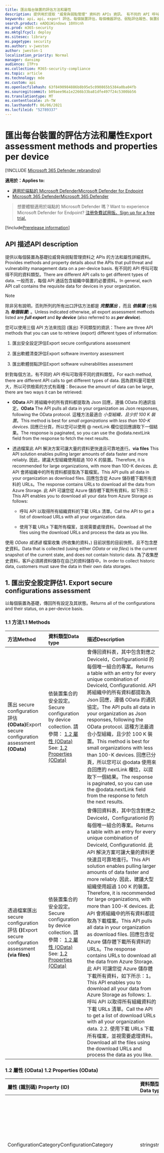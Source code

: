 ```yaml
---
title: 匯出每台裝置的評估方法和屬性
description: 提供用於提取 "威脅與弱點管理" 資料的 APIs 資訊。 有不同的 API 呼叫可取得不同的資料類型。 一般而言，每個 API 通話包含組織中裝置的必要資料。 因為資料量可能很大，所以有兩種方法可供檢索
keywords: api，api，export 評估，每個裝置評估，每個機器評估、弱點評估報告、裝置弱點評估、裝置弱點報告、安全設定評估、安全設定報告、軟體漏洞評估、軟體弱點報告、電腦的弱點報告、
search.product: eADQiWindows 10XVcnh
ms.prod: m365-security
ms.mktglfcycl: deploy
ms.sitesec: library
ms.pagetype: security
ms.author: v-jweston
author: jweston-1
localization_priority: Normal
manager: dansimp
audience: ITPro
ms.collection: M365-security-compliance
ms.topic: article
ms.technology: mde
ms.custom: api
ms.openlocfilehash: 63f8490984886b8b95e5c090865b5384a0ba04fb
ms.sourcegitcommit: b09aee96a1e2266b33ba81dfe497f24c5300bb56
ms.translationtype: MT
ms.contentlocale: zh-TW
ms.lasthandoff: 06/06/2021
ms.locfileid: "52789337"
---
```

# <a name="export-assessment-methods-and-properties-per-device"></a><span data-ttu-id="99ecb-107">匯出每台裝置的評估方法和屬性</span><span class="sxs-lookup"><span data-stu-id="99ecb-107">Export assessment methods and properties per device</span></span>

[!INCLUDE [Microsoft 365 Defender rebranding](../../includes/microsoft-defender.md)]

<span data-ttu-id="99ecb-108">**適用於：**</span><span class="sxs-lookup"><span data-stu-id="99ecb-108">**Applies to:**</span></span>

- [<span data-ttu-id="99ecb-109">適用於端點的 Microsoft Defender</span><span class="sxs-lookup"><span data-stu-id="99ecb-109">Microsoft Defender for Endpoint</span></span>](https://go.microsoft.com/fwlink/p/?linkid=2154037)
- [<span data-ttu-id="99ecb-110">Microsoft 365 Defender</span><span class="sxs-lookup"><span data-stu-id="99ecb-110">Microsoft 365 Defender</span></span>](https://go.microsoft.com/fwlink/?linkid=2118804)

> <span data-ttu-id="99ecb-111">想要體驗適用於端點的 Microsoft Defender 嗎？</span><span class="sxs-lookup"><span data-stu-id="99ecb-111">Want to experience Microsoft Defender for Endpoint?</span></span> [<span data-ttu-id="99ecb-112">注册免費試用版。</span><span class="sxs-lookup"><span data-stu-id="99ecb-112">Sign up for a free trial.</span></span>](https://www.microsoft.com/microsoft-365/windows/microsoft-defender-atp?ocid=docs-wdatp-exposedapis-abovefoldlink)

[!include[Prerelease information](../../includes/prerelease.md)]

## <a name="api-description"></a><span data-ttu-id="99ecb-113">API 描述</span><span class="sxs-lookup"><span data-stu-id="99ecb-113">API description</span></span>

<span data-ttu-id="99ecb-114">提供以每個裝置為基礎拉威脅與弱點管理資料之 APIs 的方法和屬性詳細資料。</span><span class="sxs-lookup"><span data-stu-id="99ecb-114">Provides methods and property details about the APIs that pull threat and vulnerability management data on a per-device basis.</span></span> <span data-ttu-id="99ecb-115">有不同的 API 呼叫可取得不同的資料類型。</span><span class="sxs-lookup"><span data-stu-id="99ecb-115">There are different API calls to get different types of data.</span></span> <span data-ttu-id="99ecb-116">一般而言，每個 API 通話包含組織中裝置的必要資料。</span><span class="sxs-lookup"><span data-stu-id="99ecb-116">In general, each API call contains the requisite data for devices in your organization.</span></span>

> [!Note]
>
> <span data-ttu-id="99ecb-117">除非另有說明，否則所列的所有出口評估方法都是 **_完整匯出_** ，而且 **_依裝置_** (也稱為 **_每個裝置_**) 。</span><span class="sxs-lookup"><span data-stu-id="99ecb-117">Unless indicated otherwise, all export assessment methods listed are **_full export_** and **_by device_** (also referred to as **_per device_**).</span></span>

<span data-ttu-id="99ecb-118">您可以使用三個 API 方法來找回 (匯出) 不同類型的資訊：</span><span class="sxs-lookup"><span data-stu-id="99ecb-118">There are three API methods that you can use to retrieve (export) different types of information:</span></span>

1. <span data-ttu-id="99ecb-119">匯出安全設定評估</span><span class="sxs-lookup"><span data-stu-id="99ecb-119">Export secure configurations assessment</span></span>

2. <span data-ttu-id="99ecb-120">匯出軟體清查評估</span><span class="sxs-lookup"><span data-stu-id="99ecb-120">Export software inventory assessment</span></span>

3. <span data-ttu-id="99ecb-121">匯出軟體弱點評估</span><span class="sxs-lookup"><span data-stu-id="99ecb-121">Export software vulnerabilities assessment</span></span>

<span data-ttu-id="99ecb-122">針對每個方法，有不同的 API 呼叫可取得不同的資料類型。</span><span class="sxs-lookup"><span data-stu-id="99ecb-122">For each method, there are different API calls to get different types of data.</span></span> <span data-ttu-id="99ecb-123">因為資料量可能很大，所以可供檢索的方式有兩種：</span><span class="sxs-lookup"><span data-stu-id="99ecb-123">Because the amount of data can be large, there are two ways it can be retrieved:</span></span>

- <span data-ttu-id="99ecb-124">**OData**  API 將組織中的所有資料都提取為 Json 回應，遵循 OData 的通訊協定。</span><span class="sxs-lookup"><span data-stu-id="99ecb-124">**OData**  The API pulls all data in your organization as Json responses, following the OData protocol.</span></span> <span data-ttu-id="99ecb-125">這種方法最適合 _小型組織，且少於 100 K 裝置_。</span><span class="sxs-lookup"><span data-stu-id="99ecb-125">This method is best for _small organizations with less than 100-K devices_.</span></span> <span data-ttu-id="99ecb-126">回應已分頁，所以您可以使用 \@ nextLink 欄位從回應讀取下一個結果。</span><span class="sxs-lookup"><span data-stu-id="99ecb-126">The response is paginated, so you can use the \@odata.nextLink field from the response to fetch the next results.</span></span>

- <span data-ttu-id="99ecb-127">透過檔案此 API 解決方案可讓大量的資料更快速且可靠地進行。</span><span class="sxs-lookup"><span data-stu-id="99ecb-127">**via files** This API solution enables pulling larger amounts of data faster and more reliably.</span></span> <span data-ttu-id="99ecb-128">因此，建議大型組織使用超過 100 K 的裝置。</span><span class="sxs-lookup"><span data-stu-id="99ecb-128">Therefore, it is recommended for large organizations, with more than 100-K devices.</span></span> <span data-ttu-id="99ecb-129">此 API 會將組織中的所有資料都提取為下載檔案。</span><span class="sxs-lookup"><span data-stu-id="99ecb-129">This API pulls all data in your organization as download files.</span></span> <span data-ttu-id="99ecb-130">回應包含從 Azure 儲存體下載所有資料的 URLs。</span><span class="sxs-lookup"><span data-stu-id="99ecb-130">The response contains URLs to download all the data from Azure Storage.</span></span> <span data-ttu-id="99ecb-131">此 API 可讓您從 Azure 儲存體下載所有資料，如下所示：</span><span class="sxs-lookup"><span data-stu-id="99ecb-131">This API enables you to download all your data from Azure Storage as follows:</span></span>

  - <span data-ttu-id="99ecb-132">呼叫 API 以取得所有組織資料的下載 URLs 清單。</span><span class="sxs-lookup"><span data-stu-id="99ecb-132">Call the API to get a list of download URLs with all your organization data.</span></span>

  - <span data-ttu-id="99ecb-133">使用下載 URLs 下載所有檔案，並視需要處理資料。</span><span class="sxs-lookup"><span data-stu-id="99ecb-133">Download all the files using the download URLs and process the data as you like.</span></span>

<span data-ttu-id="99ecb-134">使用 _OData_ _或透過_ 檔案收集 (所收集的資料，) 目前狀態的目前快照，且不包含歷史資料。</span><span class="sxs-lookup"><span data-stu-id="99ecb-134">Data that is collected (using either _OData_ or _via files_) is the current snapshot of the current state, and does not contain historic data.</span></span> <span data-ttu-id="99ecb-135">為了收集歷史資料，客戶必須將資料儲存在自己的資料儲存中。</span><span class="sxs-lookup"><span data-stu-id="99ecb-135">In order to collect historic data, customers must save the data in their own data storages.</span></span>

## <a name="1-export-secure-configurations-assessment"></a><span data-ttu-id="99ecb-136">1. 匯出安全設定評估</span><span class="sxs-lookup"><span data-stu-id="99ecb-136">1. Export secure configurations assessment</span></span>

<span data-ttu-id="99ecb-137">以每個裝置為基礎，傳回所有設定及其狀態。</span><span class="sxs-lookup"><span data-stu-id="99ecb-137">Returns all of the configurations and their status, on a per-device basis.</span></span>

### <a name="11-methods"></a><span data-ttu-id="99ecb-138">1.1 方法</span><span class="sxs-lookup"><span data-stu-id="99ecb-138">1.1 Methods</span></span>

<span data-ttu-id="99ecb-139">方法</span><span class="sxs-lookup"><span data-stu-id="99ecb-139">Method</span></span> | <span data-ttu-id="99ecb-140">資料類型</span><span class="sxs-lookup"><span data-stu-id="99ecb-140">Data type</span></span> | <span data-ttu-id="99ecb-141">描述</span><span class="sxs-lookup"><span data-stu-id="99ecb-141">Description</span></span>
:---|:---|:---
<span data-ttu-id="99ecb-142">匯出 secure configuration 評估 **(OData)**</span><span class="sxs-lookup"><span data-stu-id="99ecb-142">Export secure configuration assessment **(OData)**</span></span> | <span data-ttu-id="99ecb-143">依裝置集合的安全設定。</span><span class="sxs-lookup"><span data-stu-id="99ecb-143">Secure configuration by device collection.</span></span> <span data-ttu-id="99ecb-144">請參閱： [1.2 屬性 (OData) ](#12-properties-odata)</span><span class="sxs-lookup"><span data-stu-id="99ecb-144">See: [1.2 Properties (OData)](#12-properties-odata)</span></span> | <span data-ttu-id="99ecb-145">會傳回資料表，其中包含對應之 DeviceId，ConfigurationId 的每個唯一組合的專案。</span><span class="sxs-lookup"><span data-stu-id="99ecb-145">Returns a table with an entry for every unique combination of DeviceId, ConfigurationId.</span></span> <span data-ttu-id="99ecb-146">API 將組織中的所有資料都提取為 Json 回應，遵循 OData 的通訊協定。</span><span class="sxs-lookup"><span data-stu-id="99ecb-146">The API pulls all data in your organization as Json responses, following the OData protocol.</span></span> <span data-ttu-id="99ecb-147">這種方法最適合小型組織，且少於 100 K 裝置。</span><span class="sxs-lookup"><span data-stu-id="99ecb-147">This method is best for small organizations with less than 100-K devices.</span></span> <span data-ttu-id="99ecb-148">回應已分頁，所以您可以 @odata 使用來自回應的 nextLink 欄位，以提取下一個結果。</span><span class="sxs-lookup"><span data-stu-id="99ecb-148">The response is paginated, so you can use the @odata.nextLink field from the response to fetch the next results.</span></span>
<span data-ttu-id="99ecb-149">透過檔案匯出 secure configuration 評估 **()**</span><span class="sxs-lookup"><span data-stu-id="99ecb-149">Export secure configuration assessment **(via files)**</span></span> | <span data-ttu-id="99ecb-150">依裝置集合的安全設定。</span><span class="sxs-lookup"><span data-stu-id="99ecb-150">Secure configuration by device collection.</span></span> <span data-ttu-id="99ecb-151">請參閱： [1.2 屬性 (OData) ](#12-properties-odata)</span><span class="sxs-lookup"><span data-stu-id="99ecb-151">See: [1.2 Properties (OData)](#12-properties-odata)</span></span> | <span data-ttu-id="99ecb-152">會傳回資料表，其中包含對應之 DeviceId，ConfigurationId 的每個唯一組合的專案。</span><span class="sxs-lookup"><span data-stu-id="99ecb-152">Returns a table with an entry for every unique combination of DeviceId, ConfigurationId.</span></span> <span data-ttu-id="99ecb-153">此 API 解決方案可讓大量的資料更快速且可靠地進行。</span><span class="sxs-lookup"><span data-stu-id="99ecb-153">This API solution enables pulling larger amounts of data faster and more reliably.</span></span> <span data-ttu-id="99ecb-154">因此，建議大型組織使用超過 100 K 的裝置。</span><span class="sxs-lookup"><span data-stu-id="99ecb-154">Therefore, it is recommended for large organizations, with more than 100-K devices.</span></span> <span data-ttu-id="99ecb-155">此 API 會將組織中的所有資料都提取為下載檔案。</span><span class="sxs-lookup"><span data-stu-id="99ecb-155">This API pulls all data in your organization as download files.</span></span> <span data-ttu-id="99ecb-156">回應包含從 Azure 儲存體下載所有資料的 URLs。</span><span class="sxs-lookup"><span data-stu-id="99ecb-156">The response contains URLs to download all the data from Azure Storage.</span></span> <span data-ttu-id="99ecb-157">此 API 可讓您從 Azure 儲存體下載所有資料，如下所示：1。</span><span class="sxs-lookup"><span data-stu-id="99ecb-157">This API enables you to download all your data from Azure Storage as follows: 1.</span></span>  <span data-ttu-id="99ecb-158">呼叫 API 以取得所有組織資料的下載 URLs 清單。</span><span class="sxs-lookup"><span data-stu-id="99ecb-158">Call the API to get a list of download URLs with all your organization data.</span></span> <span data-ttu-id="99ecb-159">2.</span><span class="sxs-lookup"><span data-stu-id="99ecb-159">2.</span></span>  <span data-ttu-id="99ecb-160">使用下載 URLs 下載所有檔案，並視需要處理資料。</span><span class="sxs-lookup"><span data-stu-id="99ecb-160">Download all the files using the download URLs and process the data as you like.</span></span>

### <a name="12-properties-odata"></a><span data-ttu-id="99ecb-161">1.2 屬性 (OData) </span><span class="sxs-lookup"><span data-stu-id="99ecb-161">1.2 Properties (OData)</span></span>

<span data-ttu-id="99ecb-162">屬性 (識別碼) </span><span class="sxs-lookup"><span data-stu-id="99ecb-162">Property (ID)</span></span> | <span data-ttu-id="99ecb-163">資料類型</span><span class="sxs-lookup"><span data-stu-id="99ecb-163">Data type</span></span> | <span data-ttu-id="99ecb-164">描述</span><span class="sxs-lookup"><span data-stu-id="99ecb-164">Description</span></span>
:---|:---|:---
<span data-ttu-id="99ecb-165">ConfigurationCategory</span><span class="sxs-lookup"><span data-stu-id="99ecb-165">ConfigurationCategory</span></span> | <span data-ttu-id="99ecb-166">string</span><span class="sxs-lookup"><span data-stu-id="99ecb-166">string</span></span> | <span data-ttu-id="99ecb-167">設定所屬的類別或群組：應用程式、作業系統、網路、帳戶、安全性控制</span><span class="sxs-lookup"><span data-stu-id="99ecb-167">Category or grouping to which the configuration belongs: Application, OS, Network, Accounts, Security controls</span></span>
<span data-ttu-id="99ecb-168">ConfigurationId</span><span class="sxs-lookup"><span data-stu-id="99ecb-168">ConfigurationId</span></span> | <span data-ttu-id="99ecb-169">string</span><span class="sxs-lookup"><span data-stu-id="99ecb-169">string</span></span> | <span data-ttu-id="99ecb-170">特定設定的唯一識別碼</span><span class="sxs-lookup"><span data-stu-id="99ecb-170">Unique identifier for a specific configuration</span></span>
<span data-ttu-id="99ecb-171">ConfigurationImpact</span><span class="sxs-lookup"><span data-stu-id="99ecb-171">ConfigurationImpact</span></span> | <span data-ttu-id="99ecb-172">string</span><span class="sxs-lookup"><span data-stu-id="99ecb-172">string</span></span> | <span data-ttu-id="99ecb-173">設定對整個設定分數 (1-10) 的評分影響</span><span class="sxs-lookup"><span data-stu-id="99ecb-173">Rated impact of the configuration to the overall configuration score (1-10)</span></span>
<span data-ttu-id="99ecb-174">ConfigurationName</span><span class="sxs-lookup"><span data-stu-id="99ecb-174">ConfigurationName</span></span> | <span data-ttu-id="99ecb-175">字串</span><span class="sxs-lookup"><span data-stu-id="99ecb-175">string</span></span> | <span data-ttu-id="99ecb-176">組態的顯示名稱</span><span class="sxs-lookup"><span data-stu-id="99ecb-176">Display name of the configuration</span></span>
<span data-ttu-id="99ecb-177">ConfigurationSubcategory</span><span class="sxs-lookup"><span data-stu-id="99ecb-177">ConfigurationSubcategory</span></span> | <span data-ttu-id="99ecb-178">string</span><span class="sxs-lookup"><span data-stu-id="99ecb-178">string</span></span> | <span data-ttu-id="99ecb-179">設定所屬的子類別或子群組。</span><span class="sxs-lookup"><span data-stu-id="99ecb-179">Subcategory or subgrouping to which the configuration belongs.</span></span> <span data-ttu-id="99ecb-180">在許多情況下，這會描述特定性能或功能。</span><span class="sxs-lookup"><span data-stu-id="99ecb-180">In many cases, this describes specific capabilities or features.</span></span>
<span data-ttu-id="99ecb-181">DeviceId</span><span class="sxs-lookup"><span data-stu-id="99ecb-181">DeviceId</span></span> | <span data-ttu-id="99ecb-182">string</span><span class="sxs-lookup"><span data-stu-id="99ecb-182">string</span></span> | <span data-ttu-id="99ecb-183">服務中裝置的唯一識別碼。</span><span class="sxs-lookup"><span data-stu-id="99ecb-183">Unique identifier for the device in the service.</span></span>
<span data-ttu-id="99ecb-184">DeviceName</span><span class="sxs-lookup"><span data-stu-id="99ecb-184">DeviceName</span></span> | <span data-ttu-id="99ecb-185">string</span><span class="sxs-lookup"><span data-stu-id="99ecb-185">string</span></span> | <span data-ttu-id="99ecb-186">裝置 (FQDN) 的完整功能變數名稱。</span><span class="sxs-lookup"><span data-stu-id="99ecb-186">Fully qualified domain name (FQDN) of the device.</span></span>
<span data-ttu-id="99ecb-187">IsApplicable</span><span class="sxs-lookup"><span data-stu-id="99ecb-187">IsApplicable</span></span> | <span data-ttu-id="99ecb-188">bool</span><span class="sxs-lookup"><span data-stu-id="99ecb-188">bool</span></span> | <span data-ttu-id="99ecb-189">指出設定或原則是否適用</span><span class="sxs-lookup"><span data-stu-id="99ecb-189">Indicates whether the configuration or policy is applicable</span></span>
<span data-ttu-id="99ecb-190">IsCompliant</span><span class="sxs-lookup"><span data-stu-id="99ecb-190">IsCompliant</span></span> | <span data-ttu-id="99ecb-191">bool</span><span class="sxs-lookup"><span data-stu-id="99ecb-191">bool</span></span> | <span data-ttu-id="99ecb-192">指出設定或原則是否已正確設定</span><span class="sxs-lookup"><span data-stu-id="99ecb-192">Indicates whether the configuration or policy is properly configured</span></span>
<span data-ttu-id="99ecb-193">IsExpectedUserImpact</span><span class="sxs-lookup"><span data-stu-id="99ecb-193">IsExpectedUserImpact</span></span> | <span data-ttu-id="99ecb-194">bool</span><span class="sxs-lookup"><span data-stu-id="99ecb-194">bool</span></span> | <span data-ttu-id="99ecb-195">會指出若要套用設定，是否會影響使用者</span><span class="sxs-lookup"><span data-stu-id="99ecb-195">Indicates whether there will be user impact if the configuration will be applied</span></span>
<span data-ttu-id="99ecb-196">OSPlatform</span><span class="sxs-lookup"><span data-stu-id="99ecb-196">OSPlatform</span></span> | <span data-ttu-id="99ecb-197">string</span><span class="sxs-lookup"><span data-stu-id="99ecb-197">string</span></span> | <span data-ttu-id="99ecb-198">裝置上所執行作業系統的平臺。</span><span class="sxs-lookup"><span data-stu-id="99ecb-198">Platform of the operating system running on the device.</span></span> <span data-ttu-id="99ecb-199">這表示特定作業系統，包括相同系列內的變體，例如 Windows 10 和 Windows 7。</span><span class="sxs-lookup"><span data-stu-id="99ecb-199">This indicates specific operating systems, including variations within the same family, such as Windows 10 and Windows 7.</span></span> <span data-ttu-id="99ecb-200">如需詳細資訊，請參閱 tvm 支援的作業系統和平臺。</span><span class="sxs-lookup"><span data-stu-id="99ecb-200">See tvm supported operating systems and platforms for details.</span></span>
<span data-ttu-id="99ecb-201">RbacGroupName</span><span class="sxs-lookup"><span data-stu-id="99ecb-201">RbacGroupName</span></span> | <span data-ttu-id="99ecb-202">string</span><span class="sxs-lookup"><span data-stu-id="99ecb-202">string</span></span> | <span data-ttu-id="99ecb-203">以角色為基礎的存取控制 (RBAC) 群組。</span><span class="sxs-lookup"><span data-stu-id="99ecb-203">The role-based access control (RBAC) group.</span></span> <span data-ttu-id="99ecb-204">如果此裝置並未指派給任何 RBAC 群組，此值將會是「未指派」。</span><span class="sxs-lookup"><span data-stu-id="99ecb-204">If this device is not assigned to any RBAC group, the value will be “Unassigned.”</span></span> <span data-ttu-id="99ecb-205">如果組織不包含任何 RBAC 群組，則此值會是 "None"。</span><span class="sxs-lookup"><span data-stu-id="99ecb-205">If the organization doesn’t contain any RBAC groups, the value will be “None.”</span></span>
<span data-ttu-id="99ecb-206">RecommendationReference</span><span class="sxs-lookup"><span data-stu-id="99ecb-206">RecommendationReference</span></span> | <span data-ttu-id="99ecb-207">string</span><span class="sxs-lookup"><span data-stu-id="99ecb-207">string</span></span> | <span data-ttu-id="99ecb-208">與此軟體相關的建議識別碼參照。</span><span class="sxs-lookup"><span data-stu-id="99ecb-208">A reference to the recommendation ID related to this software.</span></span>
<span data-ttu-id="99ecb-209">時間 戳</span><span class="sxs-lookup"><span data-stu-id="99ecb-209">Timestamp</span></span> | <span data-ttu-id="99ecb-210">string</span><span class="sxs-lookup"><span data-stu-id="99ecb-210">string</span></span> | <span data-ttu-id="99ecb-211">最近一次在裝置上看到的設定</span><span class="sxs-lookup"><span data-stu-id="99ecb-211">Last time the configuration was seen on the device</span></span>

### <a name="13-properties-via-files"></a><span data-ttu-id="99ecb-212">1.3 透過檔案 (的屬性) </span><span class="sxs-lookup"><span data-stu-id="99ecb-212">1.3 Properties (via files)</span></span>

<span data-ttu-id="99ecb-213">屬性 (識別碼) </span><span class="sxs-lookup"><span data-stu-id="99ecb-213">Property (ID)</span></span> | <span data-ttu-id="99ecb-214">資料類型</span><span class="sxs-lookup"><span data-stu-id="99ecb-214">Data type</span></span> | <span data-ttu-id="99ecb-215">描述</span><span class="sxs-lookup"><span data-stu-id="99ecb-215">Description</span></span>
:---|:---|:---
<span data-ttu-id="99ecb-216">匯出檔案</span><span class="sxs-lookup"><span data-stu-id="99ecb-216">Export files</span></span> | <span data-ttu-id="99ecb-217">陣列 \[ 字串\]</span><span class="sxs-lookup"><span data-stu-id="99ecb-217">array\[string\]</span></span> | <span data-ttu-id="99ecb-218">用於存放組織目前快照之檔案的下載 URLs 清單。</span><span class="sxs-lookup"><span data-stu-id="99ecb-218">A list of download URLs for files holding the current snapshot of the organization.</span></span>
<span data-ttu-id="99ecb-219">GeneratedTime</span><span class="sxs-lookup"><span data-stu-id="99ecb-219">GeneratedTime</span></span> | <span data-ttu-id="99ecb-220">string</span><span class="sxs-lookup"><span data-stu-id="99ecb-220">string</span></span> | <span data-ttu-id="99ecb-221">產生匯出的時間。</span><span class="sxs-lookup"><span data-stu-id="99ecb-221">The time that the export was generated.</span></span>

## <a name="2-export-software-inventory-assessment"></a><span data-ttu-id="99ecb-222">2. 匯出軟體清查評估</span><span class="sxs-lookup"><span data-stu-id="99ecb-222">2. Export software inventory assessment</span></span>

<span data-ttu-id="99ecb-223">傳回所有已安裝的軟體及其所有設備的詳細資料。</span><span class="sxs-lookup"><span data-stu-id="99ecb-223">Returns all of the installed software and their details on each device.</span></span>

### <a name="21-methods"></a><span data-ttu-id="99ecb-224">2.1 方法</span><span class="sxs-lookup"><span data-stu-id="99ecb-224">2.1 Methods</span></span>

<span data-ttu-id="99ecb-225">方法</span><span class="sxs-lookup"><span data-stu-id="99ecb-225">Method</span></span> | <span data-ttu-id="99ecb-226">資料類型</span><span class="sxs-lookup"><span data-stu-id="99ecb-226">Data type</span></span> | <span data-ttu-id="99ecb-227">描述</span><span class="sxs-lookup"><span data-stu-id="99ecb-227">Description</span></span>
:---|:---|:---
<span data-ttu-id="99ecb-228">匯出軟體清查評估 **(OData)**</span><span class="sxs-lookup"><span data-stu-id="99ecb-228">Export software inventory assessment **(OData)**</span></span> | <span data-ttu-id="99ecb-229">依裝置集合的軟體清查。</span><span class="sxs-lookup"><span data-stu-id="99ecb-229">Software inventory by device collection.</span></span> <span data-ttu-id="99ecb-230">請參閱： [2.2 屬性 (OData) ](#22-properties-odata)</span><span class="sxs-lookup"><span data-stu-id="99ecb-230">See: [2.2 Properties (OData)](#22-properties-odata)</span></span> | <span data-ttu-id="99ecb-231">會傳回資料表，其中包含 DeviceId、SoftwareVendor、SoftwareName、SoftwareVersion 的每個唯一組合的專案。</span><span class="sxs-lookup"><span data-stu-id="99ecb-231">Returns a table with an entry for every unique combination of DeviceId, SoftwareVendor, SoftwareName, SoftwareVersion.</span></span> <span data-ttu-id="99ecb-232">API 將組織中的所有資料都提取為 Json 回應，遵循 OData 的通訊協定。</span><span class="sxs-lookup"><span data-stu-id="99ecb-232">The API pulls all data in your organization as Json responses, following the OData protocol.</span></span> <span data-ttu-id="99ecb-233">這種方法最適合小型組織，且少於 100 K 裝置。</span><span class="sxs-lookup"><span data-stu-id="99ecb-233">This method is best for small organizations with less than 100-K devices.</span></span> <span data-ttu-id="99ecb-234">回應已分頁，所以您可以 @odata 使用來自回應的 nextLink 欄位，以提取下一個結果。</span><span class="sxs-lookup"><span data-stu-id="99ecb-234">The response is paginated, so you can use the @odata.nextLink field from the response to fetch the next results.</span></span>
<span data-ttu-id="99ecb-235">透過檔案匯出軟體清查評估 **()**</span><span class="sxs-lookup"><span data-stu-id="99ecb-235">Export software inventory assessment **(via files)**</span></span> | <span data-ttu-id="99ecb-236">依裝置檔案清點軟體。</span><span class="sxs-lookup"><span data-stu-id="99ecb-236">Software inventory by device files.</span></span> <span data-ttu-id="99ecb-237">請參閱：2.3 透過檔案 [ (的屬性) ](#23-properties-via-files)</span><span class="sxs-lookup"><span data-stu-id="99ecb-237">See: [2.3 Properties (via files)](#23-properties-via-files)</span></span> | <span data-ttu-id="99ecb-238">會傳回資料表，其中包含 DeviceId、SoftwareVendor、SoftwareName、SoftwareVersion 的每個唯一組合的專案。</span><span class="sxs-lookup"><span data-stu-id="99ecb-238">Returns a table with an entry for every unique combination of DeviceId, SoftwareVendor, SoftwareName, SoftwareVersion.</span></span> <span data-ttu-id="99ecb-239">此 API 解決方案可讓大量的資料更快速且可靠地進行。</span><span class="sxs-lookup"><span data-stu-id="99ecb-239">This API solution enables pulling larger amounts of data faster and more reliably.</span></span> <span data-ttu-id="99ecb-240">因此，建議大型組織使用超過 100 K 的裝置。</span><span class="sxs-lookup"><span data-stu-id="99ecb-240">Therefore, it is recommended for large organizations, with more than 100-K devices.</span></span> <span data-ttu-id="99ecb-241">此 API 會將組織中的所有資料都提取為下載檔案。</span><span class="sxs-lookup"><span data-stu-id="99ecb-241">This API pulls all data in your organization as download files.</span></span> <span data-ttu-id="99ecb-242">回應包含從 Azure 儲存體下載所有資料的 URLs。</span><span class="sxs-lookup"><span data-stu-id="99ecb-242">The response contains URLs to download all the data from Azure Storage.</span></span> <span data-ttu-id="99ecb-243">此 API 可讓您從 Azure 儲存體下載所有資料，如下所示：1。</span><span class="sxs-lookup"><span data-stu-id="99ecb-243">This API enables you to download all your data from Azure Storage as follows: 1.</span></span>  <span data-ttu-id="99ecb-244">呼叫 API 以取得所有組織資料的下載 URLs 清單。</span><span class="sxs-lookup"><span data-stu-id="99ecb-244">Call the API to get a list of download URLs with all your organization data.</span></span> <span data-ttu-id="99ecb-245">2.</span><span class="sxs-lookup"><span data-stu-id="99ecb-245">2.</span></span>  <span data-ttu-id="99ecb-246">使用下載 URLs 下載所有檔案，並視需要處理資料。</span><span class="sxs-lookup"><span data-stu-id="99ecb-246">Download all the files using the download URLs and process the data as you like.</span></span>

### <a name="22-properties-odata"></a><span data-ttu-id="99ecb-247">2.2 屬性 (OData) </span><span class="sxs-lookup"><span data-stu-id="99ecb-247">2.2 Properties (OData)</span></span>

<span data-ttu-id="99ecb-248">屬性 (識別碼) </span><span class="sxs-lookup"><span data-stu-id="99ecb-248">Property (ID)</span></span> | <span data-ttu-id="99ecb-249">資料類型</span><span class="sxs-lookup"><span data-stu-id="99ecb-249">Data type</span></span> | <span data-ttu-id="99ecb-250">描述</span><span class="sxs-lookup"><span data-stu-id="99ecb-250">Description</span></span>
:---|:---|:---
<span data-ttu-id="99ecb-251">DeviceId</span><span class="sxs-lookup"><span data-stu-id="99ecb-251">DeviceId</span></span> | <span data-ttu-id="99ecb-252">string</span><span class="sxs-lookup"><span data-stu-id="99ecb-252">string</span></span> | <span data-ttu-id="99ecb-253">服務中裝置的唯一識別碼。</span><span class="sxs-lookup"><span data-stu-id="99ecb-253">Unique identifier for the device in the service.</span></span>
<span data-ttu-id="99ecb-254">DeviceName</span><span class="sxs-lookup"><span data-stu-id="99ecb-254">DeviceName</span></span> | <span data-ttu-id="99ecb-255">string</span><span class="sxs-lookup"><span data-stu-id="99ecb-255">string</span></span> | <span data-ttu-id="99ecb-256">裝置 (FQDN) 的完整功能變數名稱。</span><span class="sxs-lookup"><span data-stu-id="99ecb-256">Fully qualified domain name (FQDN) of the device.</span></span>
<span data-ttu-id="99ecb-257">DiskPaths</span><span class="sxs-lookup"><span data-stu-id="99ecb-257">DiskPaths</span></span> | <span data-ttu-id="99ecb-258">陣列 [字串]</span><span class="sxs-lookup"><span data-stu-id="99ecb-258">Array[string]</span></span>  | <span data-ttu-id="99ecb-259">在裝置上安裝產品的磁片證據。</span><span class="sxs-lookup"><span data-stu-id="99ecb-259">Disk evidence that the product is installed on the device.</span></span>
<span data-ttu-id="99ecb-260">EndOfSupportDate</span><span class="sxs-lookup"><span data-stu-id="99ecb-260">EndOfSupportDate</span></span> | <span data-ttu-id="99ecb-261">string</span><span class="sxs-lookup"><span data-stu-id="99ecb-261">string</span></span> | <span data-ttu-id="99ecb-262">此軟體支援或會結束的日期。</span><span class="sxs-lookup"><span data-stu-id="99ecb-262">The date in which support for this software has or will end.</span></span>
<span data-ttu-id="99ecb-263">EndOfSupportStatus</span><span class="sxs-lookup"><span data-stu-id="99ecb-263">EndOfSupportStatus</span></span> | <span data-ttu-id="99ecb-264">string</span><span class="sxs-lookup"><span data-stu-id="99ecb-264">string</span></span> | <span data-ttu-id="99ecb-265">支援狀態的結束。</span><span class="sxs-lookup"><span data-stu-id="99ecb-265">End of support status.</span></span> <span data-ttu-id="99ecb-266">可以包含這些可能的值：無、EOS 版本、即將發生的 EOS 版本、EOS 軟體（即將進行的 EOS 軟體）。</span><span class="sxs-lookup"><span data-stu-id="99ecb-266">Can contain these possible values: None, EOS Version, Upcoming EOS Version, EOS Software, Upcoming EOS Software.</span></span>
<span data-ttu-id="99ecb-267">識別碼</span><span class="sxs-lookup"><span data-stu-id="99ecb-267">Id</span></span> | <span data-ttu-id="99ecb-268">string</span><span class="sxs-lookup"><span data-stu-id="99ecb-268">string</span></span> | <span data-ttu-id="99ecb-269">記錄的唯一識別碼。</span><span class="sxs-lookup"><span data-stu-id="99ecb-269">Unique identifier for the record.</span></span>
<span data-ttu-id="99ecb-270">NumberOfWeaknesses</span><span class="sxs-lookup"><span data-stu-id="99ecb-270">NumberOfWeaknesses</span></span> | <span data-ttu-id="99ecb-271">int</span><span class="sxs-lookup"><span data-stu-id="99ecb-271">int</span></span>|<span data-ttu-id="99ecb-272">此裝置上的此軟體弱點數目</span><span class="sxs-lookup"><span data-stu-id="99ecb-272">Number of weaknesses on this software on this device</span></span>
<span data-ttu-id="99ecb-273">OSPlatform</span><span class="sxs-lookup"><span data-stu-id="99ecb-273">OSPlatform</span></span> | <span data-ttu-id="99ecb-274">string</span><span class="sxs-lookup"><span data-stu-id="99ecb-274">string</span></span> | <span data-ttu-id="99ecb-275">裝置上所執行作業系統的平臺。</span><span class="sxs-lookup"><span data-stu-id="99ecb-275">Platform of the operating system running on the device.</span></span> <span data-ttu-id="99ecb-276">這表示特定作業系統，包括相同系列內的變體，例如 Windows 10 和 Windows 7。</span><span class="sxs-lookup"><span data-stu-id="99ecb-276">This indicates specific operating systems, including variations within the same family, such as Windows 10 and Windows 7.</span></span> <span data-ttu-id="99ecb-277">如需詳細資訊，請參閱 tvm 支援的作業系統和平臺。</span><span class="sxs-lookup"><span data-stu-id="99ecb-277">See tvm supported operating systems and platforms for details.</span></span>
<span data-ttu-id="99ecb-278">RbacGroupName</span><span class="sxs-lookup"><span data-stu-id="99ecb-278">RbacGroupName</span></span> | <span data-ttu-id="99ecb-279">string</span><span class="sxs-lookup"><span data-stu-id="99ecb-279">string</span></span> | <span data-ttu-id="99ecb-280">以角色為基礎的存取控制 (RBAC) 群組。</span><span class="sxs-lookup"><span data-stu-id="99ecb-280">The role-based access control (RBAC) group.</span></span> <span data-ttu-id="99ecb-281">如果此裝置並未指派給任何 RBAC 群組，此值將會是「未指派」。</span><span class="sxs-lookup"><span data-stu-id="99ecb-281">If this device is not assigned to any RBAC group, the value will be “Unassigned.”</span></span> <span data-ttu-id="99ecb-282">如果組織不包含任何 RBAC 群組，則此值會是 "None"。</span><span class="sxs-lookup"><span data-stu-id="99ecb-282">If the organization doesn’t contain any RBAC groups, the value will be “None.”</span></span>
<span data-ttu-id="99ecb-283">RegistryPaths</span><span class="sxs-lookup"><span data-stu-id="99ecb-283">RegistryPaths</span></span> | <span data-ttu-id="99ecb-284">陣列 [字串]</span><span class="sxs-lookup"><span data-stu-id="99ecb-284">Array[string]</span></span> | <span data-ttu-id="99ecb-285">產品已安裝在裝置中的登錄證據。</span><span class="sxs-lookup"><span data-stu-id="99ecb-285">Registry evidence that the product is installed in the device.</span></span>
<span data-ttu-id="99ecb-286">SoftwareFirstSeenTimestamp</span><span class="sxs-lookup"><span data-stu-id="99ecb-286">SoftwareFirstSeenTimestamp</span></span> | <span data-ttu-id="99ecb-287">string</span><span class="sxs-lookup"><span data-stu-id="99ecb-287">string</span></span> | <span data-ttu-id="99ecb-288">此軟體第一次出現于此裝置上。</span><span class="sxs-lookup"><span data-stu-id="99ecb-288">The first time this software was seen on the device.</span></span>
<span data-ttu-id="99ecb-289">SoftwareName</span><span class="sxs-lookup"><span data-stu-id="99ecb-289">SoftwareName</span></span> | <span data-ttu-id="99ecb-290">string</span><span class="sxs-lookup"><span data-stu-id="99ecb-290">string</span></span> | <span data-ttu-id="99ecb-291">軟體產品的名稱。</span><span class="sxs-lookup"><span data-stu-id="99ecb-291">Name of the software product.</span></span>
<span data-ttu-id="99ecb-292">SoftwareVendor</span><span class="sxs-lookup"><span data-stu-id="99ecb-292">SoftwareVendor</span></span> | <span data-ttu-id="99ecb-293">string</span><span class="sxs-lookup"><span data-stu-id="99ecb-293">string</span></span> | <span data-ttu-id="99ecb-294">軟體廠商的名稱。</span><span class="sxs-lookup"><span data-stu-id="99ecb-294">Name of the software vendor.</span></span>
<span data-ttu-id="99ecb-295">SoftwareVersion</span><span class="sxs-lookup"><span data-stu-id="99ecb-295">SoftwareVersion</span></span> | <span data-ttu-id="99ecb-296">string</span><span class="sxs-lookup"><span data-stu-id="99ecb-296">string</span></span> | <span data-ttu-id="99ecb-297">軟體產品的版本號碼。</span><span class="sxs-lookup"><span data-stu-id="99ecb-297">Version number of the software product.</span></span>

### <a name="23-properties-via-files"></a><span data-ttu-id="99ecb-298">2.3 透過檔案 (的屬性) </span><span class="sxs-lookup"><span data-stu-id="99ecb-298">2.3 Properties (via files)</span></span>

<span data-ttu-id="99ecb-299">屬性 (識別碼) </span><span class="sxs-lookup"><span data-stu-id="99ecb-299">Property (ID)</span></span> | <span data-ttu-id="99ecb-300">資料類型</span><span class="sxs-lookup"><span data-stu-id="99ecb-300">Data type</span></span> | <span data-ttu-id="99ecb-301">描述</span><span class="sxs-lookup"><span data-stu-id="99ecb-301">Description</span></span>
:---|:---|:---
<span data-ttu-id="99ecb-302">匯出檔案</span><span class="sxs-lookup"><span data-stu-id="99ecb-302">Export files</span></span> | <span data-ttu-id="99ecb-303">陣列 \[ 字串\]</span><span class="sxs-lookup"><span data-stu-id="99ecb-303">array\[string\]</span></span> | <span data-ttu-id="99ecb-304">用於存放組織目前快照之檔案的下載 URLs 清單。</span><span class="sxs-lookup"><span data-stu-id="99ecb-304">A list of download URLs for files holding the current snapshot of the organization.</span></span>
<span data-ttu-id="99ecb-305">GeneratedTime</span><span class="sxs-lookup"><span data-stu-id="99ecb-305">GeneratedTime</span></span> | <span data-ttu-id="99ecb-306">string</span><span class="sxs-lookup"><span data-stu-id="99ecb-306">string</span></span> | <span data-ttu-id="99ecb-307">產生匯出的時間。</span><span class="sxs-lookup"><span data-stu-id="99ecb-307">The time that the export was generated.</span></span>

## <a name="3-export-software-vulnerabilities-assessment"></a><span data-ttu-id="99ecb-308">3. 匯出軟體漏洞評估</span><span class="sxs-lookup"><span data-stu-id="99ecb-308">3. Export software vulnerabilities assessment</span></span>

<span data-ttu-id="99ecb-309">傳回所有裝置的裝置及其詳細資料中的所有已知的安全性漏洞。</span><span class="sxs-lookup"><span data-stu-id="99ecb-309">Returns all the known vulnerabilities on a device and their details, for all devices.</span></span>

### <a name="31-methods"></a><span data-ttu-id="99ecb-310">3.1 方法</span><span class="sxs-lookup"><span data-stu-id="99ecb-310">3.1 Methods</span></span>

<span data-ttu-id="99ecb-311">方法</span><span class="sxs-lookup"><span data-stu-id="99ecb-311">Method</span></span> | <span data-ttu-id="99ecb-312">資料類型</span><span class="sxs-lookup"><span data-stu-id="99ecb-312">Data type</span></span> | <span data-ttu-id="99ecb-313">描述</span><span class="sxs-lookup"><span data-stu-id="99ecb-313">Description</span></span>
:---|:---|:---
<span data-ttu-id="99ecb-314">匯出軟體漏洞評估 **(OData)**</span><span class="sxs-lookup"><span data-stu-id="99ecb-314">Export software vulnerabilities assessment **(OData)**</span></span> | <span data-ttu-id="99ecb-315">調查集合請參閱： [3.2 屬性 (OData) ](#32-properties-odata)</span><span class="sxs-lookup"><span data-stu-id="99ecb-315">Investigation collection See: [3.2 Properties (OData)](#32-properties-odata)</span></span> | <span data-ttu-id="99ecb-316">會傳回資料表，其中包含 DeviceId、SoftwareVendor、SoftwareName、SoftwareVersion、CveId 的每個唯一組合的專案。</span><span class="sxs-lookup"><span data-stu-id="99ecb-316">Returns a table with an entry for every unique combination of DeviceId, SoftwareVendor, SoftwareName, SoftwareVersion, CveId.</span></span> <span data-ttu-id="99ecb-317">API 將組織中的所有資料都提取為 Json 回應，遵循 OData 的通訊協定。</span><span class="sxs-lookup"><span data-stu-id="99ecb-317">The API pulls all data in your organization as Json responses, following the OData protocol.</span></span> <span data-ttu-id="99ecb-318">這種方法最適合小型組織，且少於 100 K 裝置。</span><span class="sxs-lookup"><span data-stu-id="99ecb-318">This method is best for small organizations with less than 100-K devices.</span></span> <span data-ttu-id="99ecb-319">回應已分頁，所以您可以 @odata 使用來自回應的 nextLink 欄位，以提取下一個結果。</span><span class="sxs-lookup"><span data-stu-id="99ecb-319">The response is paginated, so you can use the @odata.nextLink field from the response to fetch the next results.</span></span>
<span data-ttu-id="99ecb-320">透過檔案匯出軟體漏洞評估 **()**</span><span class="sxs-lookup"><span data-stu-id="99ecb-320">Export software vulnerabilities assessment **(via files)**</span></span> | <span data-ttu-id="99ecb-321">調查實體請參閱：3.3 透過檔案 [ (的屬性) ](#33-properties-via-files)</span><span class="sxs-lookup"><span data-stu-id="99ecb-321">Investigation entity See: [3.3 Properties (via files)](#33-properties-via-files)</span></span> | <span data-ttu-id="99ecb-322">會傳回資料表，其中包含 DeviceId、SoftwareVendor、SoftwareName、SoftwareVersion、CveId 的每個唯一組合的專案。</span><span class="sxs-lookup"><span data-stu-id="99ecb-322">Returns a table with an entry for every unique combination of DeviceId, SoftwareVendor, SoftwareName, SoftwareVersion, CveId.</span></span> <span data-ttu-id="99ecb-323">此 API 解決方案可讓大量的資料更快速且可靠地進行。</span><span class="sxs-lookup"><span data-stu-id="99ecb-323">This API solution enables pulling larger amounts of data faster and more reliably.</span></span> <span data-ttu-id="99ecb-324">因此，建議大型組織使用超過 100 K 的裝置。</span><span class="sxs-lookup"><span data-stu-id="99ecb-324">Therefore, it is recommended for large organizations, with more than 100-K devices.</span></span> <span data-ttu-id="99ecb-325">此 API 會將組織中的所有資料都提取為下載檔案。</span><span class="sxs-lookup"><span data-stu-id="99ecb-325">This API pulls all data in your organization as download files.</span></span> <span data-ttu-id="99ecb-326">回應包含從 Azure 儲存體下載所有資料的 URLs。</span><span class="sxs-lookup"><span data-stu-id="99ecb-326">The response contains URLs to download all the data from Azure Storage.</span></span> <span data-ttu-id="99ecb-327">此 API 可讓您從 Azure 儲存體下載所有資料，如下所示：1。</span><span class="sxs-lookup"><span data-stu-id="99ecb-327">This API enables you to download all your data from Azure Storage as follows: 1.</span></span>  <span data-ttu-id="99ecb-328">呼叫 API 以取得所有組織資料的下載 URLs 清單。</span><span class="sxs-lookup"><span data-stu-id="99ecb-328">Call the API to get a list of download URLs with all your organization data.</span></span> <span data-ttu-id="99ecb-329">2.</span><span class="sxs-lookup"><span data-stu-id="99ecb-329">2.</span></span>  <span data-ttu-id="99ecb-330">使用下載 URLs 下載所有檔案，並視需要處理資料。</span><span class="sxs-lookup"><span data-stu-id="99ecb-330">Download all the files using the download URLs and process the data as you like.</span></span>

### <a name="32-properties-odata"></a><span data-ttu-id="99ecb-331">3.2 屬性 (OData) </span><span class="sxs-lookup"><span data-stu-id="99ecb-331">3.2 Properties (OData)</span></span>

<span data-ttu-id="99ecb-332">屬性 (識別碼) </span><span class="sxs-lookup"><span data-stu-id="99ecb-332">Property (ID)</span></span> | <span data-ttu-id="99ecb-333">資料類型</span><span class="sxs-lookup"><span data-stu-id="99ecb-333">Data type</span></span> | <span data-ttu-id="99ecb-334">描述</span><span class="sxs-lookup"><span data-stu-id="99ecb-334">Description</span></span>
:---|:---|:---
<span data-ttu-id="99ecb-335">CveId</span><span class="sxs-lookup"><span data-stu-id="99ecb-335">CveId</span></span> | <span data-ttu-id="99ecb-336">string</span><span class="sxs-lookup"><span data-stu-id="99ecb-336">string</span></span> | <span data-ttu-id="99ecb-337">指派給常見漏洞及披露 (CVE) system 的安全性弱點的唯一識別碼。</span><span class="sxs-lookup"><span data-stu-id="99ecb-337">Unique identifier assigned to the security vulnerability under the Common Vulnerabilities and Exposures (CVE) system.</span></span>
<span data-ttu-id="99ecb-338">CvssScore</span><span class="sxs-lookup"><span data-stu-id="99ecb-338">CvssScore</span></span> | <span data-ttu-id="99ecb-339">string</span><span class="sxs-lookup"><span data-stu-id="99ecb-339">string</span></span> | <span data-ttu-id="99ecb-340">CVE 的 CVSS 分數。</span><span class="sxs-lookup"><span data-stu-id="99ecb-340">The CVSS score of the CVE.</span></span>
<span data-ttu-id="99ecb-341">DeviceId</span><span class="sxs-lookup"><span data-stu-id="99ecb-341">DeviceId</span></span> | <span data-ttu-id="99ecb-342">string</span><span class="sxs-lookup"><span data-stu-id="99ecb-342">string</span></span> | <span data-ttu-id="99ecb-343">服務中裝置的唯一識別碼。</span><span class="sxs-lookup"><span data-stu-id="99ecb-343">Unique identifier for the device in the service.</span></span>
<span data-ttu-id="99ecb-344">DeviceName</span><span class="sxs-lookup"><span data-stu-id="99ecb-344">DeviceName</span></span> | <span data-ttu-id="99ecb-345">string</span><span class="sxs-lookup"><span data-stu-id="99ecb-345">string</span></span> | <span data-ttu-id="99ecb-346">裝置 (FQDN) 的完整功能變數名稱。</span><span class="sxs-lookup"><span data-stu-id="99ecb-346">Fully qualified domain name (FQDN) of the device.</span></span>
<span data-ttu-id="99ecb-347">DiskPaths</span><span class="sxs-lookup"><span data-stu-id="99ecb-347">DiskPaths</span></span> | <span data-ttu-id="99ecb-348">陣列 \[ 字串\]</span><span class="sxs-lookup"><span data-stu-id="99ecb-348">Array\[string\]</span></span> | <span data-ttu-id="99ecb-349">在裝置上安裝產品的磁片證據。</span><span class="sxs-lookup"><span data-stu-id="99ecb-349">Disk evidence that the product is installed on the device.</span></span>
<span data-ttu-id="99ecb-350">ExploitabilityLevel</span><span class="sxs-lookup"><span data-stu-id="99ecb-350">ExploitabilityLevel</span></span> | <span data-ttu-id="99ecb-351">string</span><span class="sxs-lookup"><span data-stu-id="99ecb-351">string</span></span> | <span data-ttu-id="99ecb-352">此弱點的 exploitability 層級 (NoExploit、ExploitIsPublic、ExploitIsVerified、ExploitIsInKit) </span><span class="sxs-lookup"><span data-stu-id="99ecb-352">The exploitability level of this vulnerability (NoExploit, ExploitIsPublic, ExploitIsVerified, ExploitIsInKit)</span></span>
<span data-ttu-id="99ecb-353">FirstSeenTimestamp</span><span class="sxs-lookup"><span data-stu-id="99ecb-353">FirstSeenTimestamp</span></span> | <span data-ttu-id="99ecb-354">string</span><span class="sxs-lookup"><span data-stu-id="99ecb-354">string</span></span> | <span data-ttu-id="99ecb-355">第一次在裝置上看到此項產品的 CVE。</span><span class="sxs-lookup"><span data-stu-id="99ecb-355">First time the CVE of this product was seen on the device.</span></span>
<span data-ttu-id="99ecb-356">識別碼</span><span class="sxs-lookup"><span data-stu-id="99ecb-356">Id</span></span> | <span data-ttu-id="99ecb-357">string</span><span class="sxs-lookup"><span data-stu-id="99ecb-357">string</span></span> | <span data-ttu-id="99ecb-358">記錄的唯一識別碼。</span><span class="sxs-lookup"><span data-stu-id="99ecb-358">Unique identifier for the record.</span></span>
<span data-ttu-id="99ecb-359">LastSeenTimestamp</span><span class="sxs-lookup"><span data-stu-id="99ecb-359">LastSeenTimestamp</span></span> | <span data-ttu-id="99ecb-360">string</span><span class="sxs-lookup"><span data-stu-id="99ecb-360">string</span></span> | <span data-ttu-id="99ecb-361">最後一次在裝置上看到 CVE。</span><span class="sxs-lookup"><span data-stu-id="99ecb-361">Last time the CVE was seen on the device.</span></span>
<span data-ttu-id="99ecb-362">OSPlatform</span><span class="sxs-lookup"><span data-stu-id="99ecb-362">OSPlatform</span></span> | <span data-ttu-id="99ecb-363">string</span><span class="sxs-lookup"><span data-stu-id="99ecb-363">string</span></span> | <span data-ttu-id="99ecb-364">裝置上所執行作業系統的平臺。</span><span class="sxs-lookup"><span data-stu-id="99ecb-364">Platform of the operating system running on the device.</span></span> <span data-ttu-id="99ecb-365">這表示特定作業系統，包括相同系列內的變體，例如 Windows 10 和 Windows 7。</span><span class="sxs-lookup"><span data-stu-id="99ecb-365">This indicates specific operating systems, including variations within the same family, such as Windows 10 and Windows 7.</span></span> <span data-ttu-id="99ecb-366">如需詳細資訊，請參閱 tvm 支援的作業系統和平臺。</span><span class="sxs-lookup"><span data-stu-id="99ecb-366">See tvm supported operating systems and platforms for details.</span></span>
<span data-ttu-id="99ecb-367">RbacGroupName</span><span class="sxs-lookup"><span data-stu-id="99ecb-367">RbacGroupName</span></span> | <span data-ttu-id="99ecb-368">string</span><span class="sxs-lookup"><span data-stu-id="99ecb-368">string</span></span> | <span data-ttu-id="99ecb-369">以角色為基礎的存取控制 (RBAC) 群組。</span><span class="sxs-lookup"><span data-stu-id="99ecb-369">The role-based access control (RBAC) group.</span></span> <span data-ttu-id="99ecb-370">如果此裝置並未指派給任何 RBAC 群組，此值將會是「未指派」。</span><span class="sxs-lookup"><span data-stu-id="99ecb-370">If this device is not assigned to any RBAC group, the value will be “Unassigned.”</span></span> <span data-ttu-id="99ecb-371">如果組織不包含任何 RBAC 群組，則此值會是 "None"。</span><span class="sxs-lookup"><span data-stu-id="99ecb-371">If the organization doesn’t contain any RBAC groups, the value will be “None.”</span></span>
<span data-ttu-id="99ecb-372">RecommendationReference</span><span class="sxs-lookup"><span data-stu-id="99ecb-372">RecommendationReference</span></span> | <span data-ttu-id="99ecb-373">string</span><span class="sxs-lookup"><span data-stu-id="99ecb-373">string</span></span> | <span data-ttu-id="99ecb-374">與此軟體相關的建議識別碼參照。</span><span class="sxs-lookup"><span data-stu-id="99ecb-374">A reference to the recommendation ID related to this software.</span></span>
<span data-ttu-id="99ecb-375">RecommendedSecurityUpdate</span><span class="sxs-lookup"><span data-stu-id="99ecb-375">RecommendedSecurityUpdate</span></span> | <span data-ttu-id="99ecb-376">string</span><span class="sxs-lookup"><span data-stu-id="99ecb-376">string</span></span> | <span data-ttu-id="99ecb-377">軟體廠商提供的安全性更新名稱或描述，以解決此弱點。</span><span class="sxs-lookup"><span data-stu-id="99ecb-377">Name or description of the security update provided by the software vendor to address the vulnerability.</span></span>
<span data-ttu-id="99ecb-378">RecommendedSecurityUpdateId</span><span class="sxs-lookup"><span data-stu-id="99ecb-378">RecommendedSecurityUpdateId</span></span> | <span data-ttu-id="99ecb-379">string</span><span class="sxs-lookup"><span data-stu-id="99ecb-379">string</span></span> | <span data-ttu-id="99ecb-380">對應的指導或知識庫 (KB) 文章的適用安全性更新或識別碼識別碼</span><span class="sxs-lookup"><span data-stu-id="99ecb-380">Identifier of the applicable security updates or identifier for the corresponding guidance or knowledge base (KB) articles</span></span>
<span data-ttu-id="99ecb-381">登錄路徑陣列 \[ 字串\]</span><span class="sxs-lookup"><span data-stu-id="99ecb-381">Registry Paths Array\[string\]</span></span> | <span data-ttu-id="99ecb-382">產品已安裝在裝置中的登錄證據。</span><span class="sxs-lookup"><span data-stu-id="99ecb-382">Registry evidence that the product is installed in the device.</span></span>
<span data-ttu-id="99ecb-383">SoftwareName</span><span class="sxs-lookup"><span data-stu-id="99ecb-383">SoftwareName</span></span> | <span data-ttu-id="99ecb-384">string</span><span class="sxs-lookup"><span data-stu-id="99ecb-384">string</span></span> | <span data-ttu-id="99ecb-385">軟體產品的名稱。</span><span class="sxs-lookup"><span data-stu-id="99ecb-385">Name of the software product.</span></span>
<span data-ttu-id="99ecb-386">SoftwareVendor</span><span class="sxs-lookup"><span data-stu-id="99ecb-386">SoftwareVendor</span></span> | <span data-ttu-id="99ecb-387">string</span><span class="sxs-lookup"><span data-stu-id="99ecb-387">string</span></span> | <span data-ttu-id="99ecb-388">軟體廠商的名稱。</span><span class="sxs-lookup"><span data-stu-id="99ecb-388">Name of the software vendor.</span></span>
<span data-ttu-id="99ecb-389">SoftwareVersion</span><span class="sxs-lookup"><span data-stu-id="99ecb-389">SoftwareVersion</span></span> | <span data-ttu-id="99ecb-390">string</span><span class="sxs-lookup"><span data-stu-id="99ecb-390">string</span></span> | <span data-ttu-id="99ecb-391">軟體產品的版本號碼。</span><span class="sxs-lookup"><span data-stu-id="99ecb-391">Version number of the software product.</span></span>
<span data-ttu-id="99ecb-392">VulnerabilitySeverityLevel</span><span class="sxs-lookup"><span data-stu-id="99ecb-392">VulnerabilitySeverityLevel</span></span> | <span data-ttu-id="99ecb-393">string</span><span class="sxs-lookup"><span data-stu-id="99ecb-393">string</span></span> | <span data-ttu-id="99ecb-394">依威脅環境影響的 CVSS 分數和動態因素所指派給安全性弱點的嚴重性等級。</span><span class="sxs-lookup"><span data-stu-id="99ecb-394">Severity level assigned to the security vulnerability based on the CVSS score and dynamic factors influenced by the threat landscape.</span></span>

### <a name="33-properties-via-files"></a><span data-ttu-id="99ecb-395">3.3 透過檔案 (的屬性) </span><span class="sxs-lookup"><span data-stu-id="99ecb-395">3.3 Properties (via files)</span></span>

<span data-ttu-id="99ecb-396">屬性 (識別碼) </span><span class="sxs-lookup"><span data-stu-id="99ecb-396">Property (ID)</span></span> | <span data-ttu-id="99ecb-397">資料類型</span><span class="sxs-lookup"><span data-stu-id="99ecb-397">Data type</span></span> | <span data-ttu-id="99ecb-398">描述</span><span class="sxs-lookup"><span data-stu-id="99ecb-398">Description</span></span>
:---|:---|:---
<span data-ttu-id="99ecb-399">匯出檔案</span><span class="sxs-lookup"><span data-stu-id="99ecb-399">Export files</span></span> | <span data-ttu-id="99ecb-400">陣列 \[ 字串\]</span><span class="sxs-lookup"><span data-stu-id="99ecb-400">array\[string\]</span></span>  | <span data-ttu-id="99ecb-401">用於存放組織目前快照之檔案的下載 URLs 清單。</span><span class="sxs-lookup"><span data-stu-id="99ecb-401">A list of download URLs for files holding the current snapshot of the organization.</span></span>
<span data-ttu-id="99ecb-402">GeneratedTime</span><span class="sxs-lookup"><span data-stu-id="99ecb-402">GeneratedTime</span></span> | <span data-ttu-id="99ecb-403">string</span><span class="sxs-lookup"><span data-stu-id="99ecb-403">string</span></span> | <span data-ttu-id="99ecb-404">產生匯出的時間。</span><span class="sxs-lookup"><span data-stu-id="99ecb-404">The time that the export was generated.</span></span>

## <a name="see-also"></a><span data-ttu-id="99ecb-405">另請參閱</span><span class="sxs-lookup"><span data-stu-id="99ecb-405">See also</span></span>

- [<span data-ttu-id="99ecb-406">匯出每個裝置的安全設定評估</span><span class="sxs-lookup"><span data-stu-id="99ecb-406">Export secure configuration assessment per device</span></span>](get-assessment-secure-config.md)

- [<span data-ttu-id="99ecb-407">每個裝置匯出軟體清查評估</span><span class="sxs-lookup"><span data-stu-id="99ecb-407">Export software inventory assessment per device</span></span>](get-assessment-software-inventory.md)

- [<span data-ttu-id="99ecb-408">每個裝置的匯出軟體漏洞評估</span><span class="sxs-lookup"><span data-stu-id="99ecb-408">Export software vulnerabilities assessment per device</span></span>](get-assessment-software-vulnerabilities.md)

<span data-ttu-id="99ecb-409">其他相關</span><span class="sxs-lookup"><span data-stu-id="99ecb-409">Other related</span></span>

- [<span data-ttu-id="99ecb-410">風險威脅 & 弱點管理</span><span class="sxs-lookup"><span data-stu-id="99ecb-410">Risk-based threat & vulnerability management</span></span>](next-gen-threat-and-vuln-mgt.md)

- [<span data-ttu-id="99ecb-411">組織中的薄弱環節</span><span class="sxs-lookup"><span data-stu-id="99ecb-411">Vulnerabilities in your organization</span></span>](tvm-weaknesses.md)

